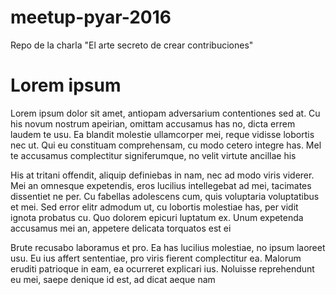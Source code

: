 # meetup-pyar-2016
Repo de la charla "El arte secreto de crear contribuciones"

Lorem ipsum
===========

Lorem ipsum dolor sit amet, antiopam adversarium contentiones sed at. Cu his
novum nostrum apeirian, omittam accusamus has no, dicta errem laudem te usu. Ea
blandit molestie ullamcorper mei, reque vidisse lobortis nec ut. Qui eu
constituam comprehensam, cu modo cetero integre has. Mel te accusamus
complectitur signiferumque, no velit virtute ancillae his

His at tritani offendit, aliquip definiebas in nam, nec ad modo viris viderer.
Mei an omnesque expetendis, eros lucilius intellegebat ad mei, tacimates
dissentiet ne per. Cu fabellas adolescens cum, quis voluptaria voluptatibus et
mei. Sed error elitr admodum ut, cu lobortis molestiae has, per vidit ignota
probatus cu. Quo dolorem epicuri luptatum ex. Unum expetenda accusamus mei an,
appetere delicata torquatos est ei

Brute recusabo laboramus et pro. Ea has lucilius molestiae, no ipsum laoreet
usu. Eu ius affert sententiae, pro viris fierent complectitur ea. Malorum
eruditi patrioque in eam, ea ocurreret explicari ius. Noluisse reprehendunt eu
mei, saepe denique id est, ad dicat aeque nam

